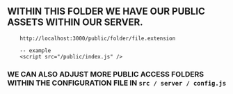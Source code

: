 ## WITHIN THIS FOLDER WE HAVE OUR PUBLIC ASSETS WITHIN OUR SERVER.

```
    http://localhost:3000/public/folder/file.extension

    -- example
    <script src="/public/index.js" />
```

### WE CAN ALSO ADJUST MORE PUBLIC ACCESS FOLDERS WITHIN THE CONFIGURATION FILE IN ```src / server / config.js```